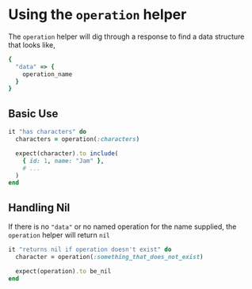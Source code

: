 # Using the `operation` helper

The `operation` helper will dig through a response to find a data
structure that looks like, 

```ruby
{
  "data" => {
    operation_name
  }
}
```

## Basic Use

```ruby
it "has characters" do
  characters = operation(:characters)

  expect(character).to include(
    { id: 1, name: "Jam" },
    # ...
  )
end
```

## Handling Nil

If there is no `"data"` or no named operation for the name supplied, the
`operation` helper will return `nil`

```ruby
it "returns nil if operation doesn't exist" do
  character = operation(:something_that_does_not_exist)

  expect(operation).to be_nil
end
```
